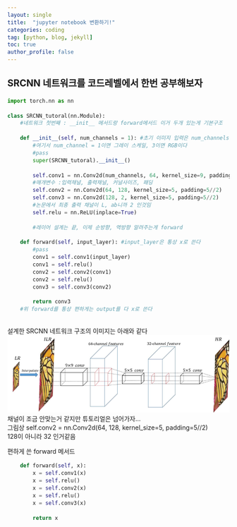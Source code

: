 ```yaml
---
layout: single
title:  "jupyter notebook 변환하기!"
categories: coding
tag: [python, blog, jekyll]
toc: true
author_profile: false
---
```


<head>
  <style>
    table.dataframe {
      white-space: normal;
      width: 100%;
      height: 240px;
      display: block;
      overflow: auto;
      font-family: Arial, sans-serif;
      font-size: 0.9rem;
      line-height: 20px;
      text-align: center;
      border: 0px !important;
    }

    table.dataframe th {
      text-align: center;
      font-weight: bold;
      padding: 8px;
    }

    table.dataframe td {
      text-align: center;
      padding: 8px;
    }

    table.dataframe tr:hover {
      background: #b8d1f3; 
    }

    .output_prompt {
      overflow: auto;
      font-size: 0.9rem;
      line-height: 1.45;
      border-radius: 0.3rem;
      -webkit-overflow-scrolling: touch;
      padding: 0.8rem;
      margin-top: 0;
      margin-bottom: 15px;
      font: 1rem Consolas, "Liberation Mono", Menlo, Courier, monospace;
      color: $code-text-color;
      border: solid 1px $border-color;
      border-radius: 0.3rem;
      word-break: normal;
      white-space: pre;
    }

  .dataframe tbody tr th:only-of-type {
      vertical-align: middle;
  }

  .dataframe tbody tr th {
      vertical-align: top;
  }

  .dataframe thead th {
      text-align: center !important;
      padding: 8px;
  }

  .page__content p {
      margin: 0 0 0px !important;
  }

  .page__content p > strong {
    font-size: 0.8rem !important;
  }

  </style>
</head>


## SRCNN 네트워크를 코드레벨에서 한번 공부해보자



```python
import torch.nn as nn

class SRCNN_tutoral(nn.Module):
    #네트워크 첫번째 : __init__ 메서드랑 forward메서드 이거 두개 있는게 기본구조

    def __init__(self, num_channels = 1): #초기 이미지 입력은 num_channels라고 부른다
        #여기서 num_channel = 1이면 그레이 스케일, 3이면 RGB이다
        #pass
        super(SRCNN_tutoral).__init__()

        self.conv1 = nn.Conv2d(num_channels, 64, kernel_size=9, padding=9//2)
        #매개변수 :입력채널, 출력채널, 커널사이즈, 패딩
        self.conv2 = nn.Conv2d(64, 128, kernel_size=5, padding=5//2)
        self.conv3 = nn.Conv2d(128, 2, kernel_size=5, padding=5//2)
        #논문에서 최종 출력 채널이 L, ab니까 2 인것임
        self.relu = nn.ReLU(inplace=True)

        #레이어 설계는 끝, 이제 순방향, 역방향 알려주는게 forward
    
    def forward(self, input_layer): #input_layer은 통상 x로 쓴다
        #pass
        conv1 = self.conv1(input_layer)
        conv1 = self.relu()
        conv2 = self.conv2(conv1)
        conv2 = self.relu()
        conv3 = self.conv3(conv2)

        return conv3
    #위 forward를 통상 편하게는 output를 다 x로 쓴다
        
```

설계한 SRCNN 네트워크 구조의 이미지는 아래와 같다   
![img_SRCNN](../images/images_cha-suyeon_post_950bc827-734e-4782-b40c-bb6705e2fae8_image.png)   
채널이 조금 안맞는거 같지만 튜토리얼은 넘어가자...   
그림상 self.conv2 = nn.Conv2d(64, 128, kernel_size=5, padding=5//2)   
128이 아니라 32 인거같음


편하게 쓴 forward 메서드

```python
    def forward(self, x):
        x = self.conv1(x)
        x = self.relu()
        x = self.conv2(x)
        x = self.relu()
        x = self.conv3(x)

        return x
```


